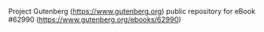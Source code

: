 Project Gutenberg (https://www.gutenberg.org) public repository for
eBook #62990 (https://www.gutenberg.org/ebooks/62990)
